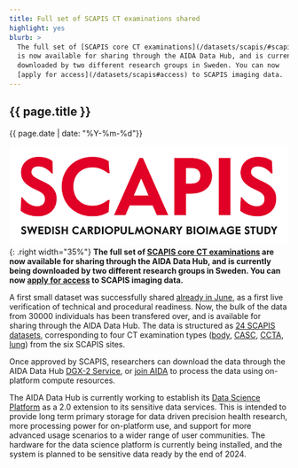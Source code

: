 ```yaml
---
title: Full set of SCAPIS CT examinations shared
highlight: yes
blurb: >
  The full set of [SCAPIS core CT examinations](/datasets/scapis/#scapis-datasets)
  is now available for sharing through the AIDA Data Hub, and is currently being
  downloaded by two different research groups in Sweden. You can now
  [apply for access](/datasets/scapis#access) to SCAPIS imaging data.
---
```

## {{ page.title }}
<span class="small">{{ page.date | date: "%Y-%m-%d"}}</span>

![SCAPIS logo](/assets/images/logos/scapis-logo.png){: .right width="35%"}
<b> The full set of [SCAPIS core CT examinations](/datasets/scapis/#scapis-datasets)
are now available for sharing through the AIDA Data Hub, and is currently being
downloaded by two different research groups in Sweden. You can now
[apply for access](/datasets/scapis#access) to SCAPIS imaging data.</b>

A first small dataset was successfully shared
[already in June](/news/2024-06-04-first-scapis-shared/), as a first live
verification of technical and procedural readiness. Now, the bulk of
the data from 30000 individuals has been transfered over, and is available for
sharing through the AIDA Data Hub. The data is structured as
[24 SCAPIS datasets](/datasets/scapis/#scapis-datasets), corresponding to four
CT examination types ([body](/datasets/search/?q=scapis%20lung),
[CASC](/datasets/search/?q=scapis%20casc),
[CCTA](/datasets/search/?q=scapis%20ccta),
[lung](/datasets/search/?q=scapis%20lung)) from the six SCAPIS sites.

Once approved by SCAPIS, researchers can download the data through the AIDA Data
Hub [DGX-2 Service](/services#dgx-2), or
[join AIDA](/about/engagements/aida/#join) to process the data using on-platform
compute resources.

The AIDA Data Hub is currently working to establish its
[Data Science Platform](/data-science-platform/) as a 2.0 extension to its
sensitive data services. This is intended to provide long term primary storage
for data driven precision health research, more processing power for on-platform
use, and support for more advanced usage scenarios to a wider range of user
communities. The hardware for the data science platform is currently being
installed, and the system is planned to be sensitive data ready by the end of
2024.
